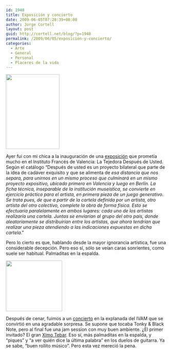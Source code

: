 ```yaml
---
id: 1948
title: Exposición y concierto
date: 2009-06-05T07:28:39+00:00
author: Jorge Cortell
layout: post
guid: http://cortell.net/blog/?p=1948
permalink: /2009/06/05/exposicion-y-concierto/
categories:
  - Arte
  - General
  - Personal
  - Placeres de la vida
---
```

<img class="aligncenter" title="cartel exposición" src="http://www.ifvalencia.com/pictures/00003185.JPG" alt="" width="167" height="233" />

Ayer fui con mi chica a la inauguración de una <a title="http://www.ifvalencia.com/es/cgi-bin/article_view.asp?sid=03020100&aid=1359" href="http://www.ifvalencia.com/es/cgi-bin/article_view.asp?sid=03020100&aid=1359" target="_blank">exposición</a> que prometía mucho en el Instituto Francés de Valencia: La Tejedora Después de Usted. Según el catálogo &#8220;Después de usted es un proyecto bilateral que parte de la idea de cadáver exquisito y que se alimenta de _esa distancia que nos separa, para unirnos en un mismo proceso que culminará en un mismo proyecto expositivo, ubicado primero en Valencia y luego en Berlín. La ficha técnica, inseparable de la institución museística, se convierte en ejercicio práctico para el artista, en primera pieza de un juego generativo. Se trata pues, de que a partir de la cartela definida por un artista, otro artista del otro colectivo, complete la obra de forma física. Esto se efectuaría paralelamente en ambos lugares: cada uno de los artistas realizaría una cartela. Juntas se enviarían al grupo del otro país, donde aleatoriamente se distribuirían entre los artistas, que ahora tendrían que realizar una pieza atendiendo a las indicaciones expuestas en dicha cartela_.&#8221;

Pero lo cierto es que, hablando desde la mayor ignorancia artística, fue una considerable decepción. Pero eso sí, sólo se veían caras sonrientes, como suele ser habitual. Palmaditas en la espalda.

<img class="aligncenter" title="concierto" src="http://www.ivam.es/es/actividades/img/Blues09.jpg" alt="" width="175" height="158" />

Después de cenar, fuimos a un <a title="http://www.ivam.es/asp/ficha.asp?idpag=conciertos&tipo=actividades&id=1243946569&idioma=" href="http://www.ivam.es/asp/ficha.asp?idpag=conciertos&tipo=actividades&id=1243946569&idioma=" target="_blank">concierto</a> en la explanada del IVAM que se convirtió en una agradable sorpresa. Se supone que tocaba Tonky & Black Note, pero al final fue una jam session con muy buen ambiente. ¿El primer invitado? El gran <a title="http://www.ximotebar.com/" href="http://www.ximotebar.com/" target="_blank">Ximo Tebar</a>. Eso sí, más palmaditas en la espalda, y &#8220;piques&#8221; y &#8220;a ver quién dice la última palabra&#8221; en los duelos de guitarra. Ya se sabe, &#8220;buen rollito músico&#8221;. Pero esta vez mereció la pena.